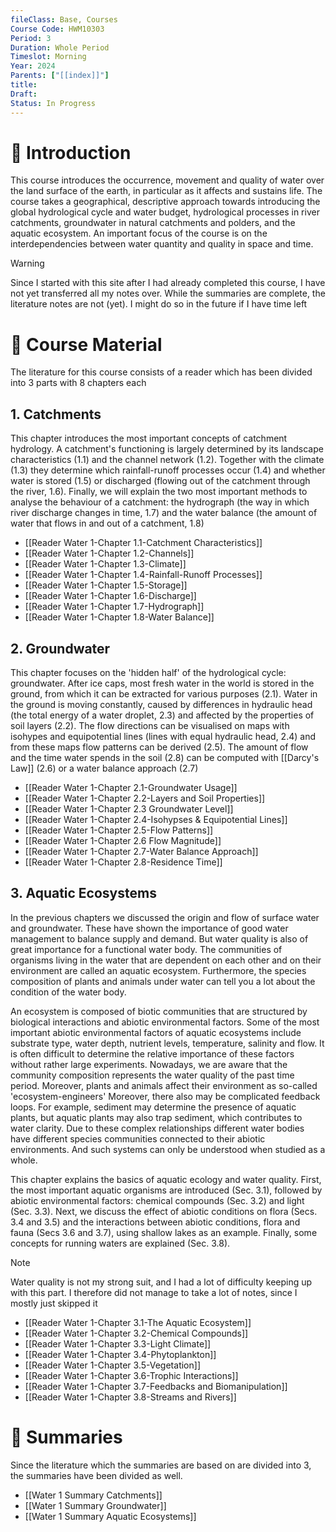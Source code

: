 ```yaml
---
fileClass: Base, Courses
Course Code: HWM10303
Period: 3
Duration: Whole Period
Timeslot: Morning
Year: 2024
Parents: ["[[index]]"]
title: 
Draft: 
Status: In Progress
---
```


# 🔎 Introduction

This course introduces the occurrence, movement and quality of water over the land surface of the earth, in particular as it affects and sustains life. The course takes a geographical, descriptive approach towards introducing the global hydrological cycle and water budget, hydrological processes in river catchments, groundwater in natural catchments and polders, and the aquatic ecosystem. An important focus of the course is on the interdependencies between water quantity and quality in space and time.

>[!Warning]
>Since I started with this site after I had already completed this course, I have not yet transferred all my notes over. While the summaries are complete, the literature notes are not (yet). I might do so in the future if I have time left

# 📖 Course Material
The literature for this course consists of a reader which has been divided into 3 parts with 8 chapters each

## 1. Catchments
This chapter introduces the most important concepts of catchment hydrology. A catchment's functioning is largely determined by its landscape characteristics (1.1) and the channel network (1.2). Together with the climate (1.3) they determine which rainfall-runoff processes occur (1.4) and whether water is stored (1.5) or discharged (flowing out of the catchment through the river, 1.6). Finally, we will explain the two most important methods to analyse the behaviour of a catchment: the hydrograph (the way in which river discharge changes in time, 1.7) and the water balance (the amount of water that flows in and out of a catchment, 1.8)

- [[Reader Water 1-Chapter 1.1-Catchment Characteristics]]
- [[Reader Water 1-Chapter 1.2-Channels]]
- [[Reader Water 1-Chapter 1.3-Climate]]
- [[Reader Water 1-Chapter 1.4-Rainfall-Runoff Processes]]
- [[Reader Water 1-Chapter 1.5-Storage]]
- [[Reader Water 1-Chapter 1.6-Discharge]]
- [[Reader Water 1-Chapter 1.7-Hydrograph]]
- [[Reader Water 1-Chapter 1.8-Water Balance]]

## 2. Groundwater
This chapter focuses on the 'hidden half' of the hydrological cycle: groundwater. After ice caps, most fresh water in the world is stored in the ground, from which it can be extracted for various purposes (2.1). Water in the ground is moving constantly, caused by differences in hydraulic head (the total energy of a water droplet, 2.3) and affected by the properties of soil layers (2.2). The flow directions can be visualised on maps with isohypes and equipotential lines (lines with equal hydraulic head, 2.4) and from these maps flow patterns can be derived (2.5). The amount of flow and the time water spends in the soil (2.8) can be computed with [[Darcy's Law]] (2.6) or a water balance approach (2.7)

- [[Reader Water 1-Chapter 2.1-Groundwater Usage]]
- [[Reader Water 1-Chapter 2.2-Layers and Soil Properties]]
- [[Reader Water 1-Chapter 2.3 Groundwater Level]]
- [[Reader Water 1-Chapter 2.4-Isohypses & Equipotential Lines]]
- [[Reader Water 1-Chapter 2.5-Flow Patterns]]
- [[Reader Water 1-Chapter 2.6 Flow Magnitude]]
- [[Reader Water 1-Chapter 2.7-Water Balance Approach]]
- [[Reader Water 1-Chapter 2.8-Residence Time]]

## 3. Aquatic Ecosystems
In the previous chapters we discussed the origin and flow of surface water and groundwater. These have shown the importance of good water management to balance supply and demand. But water quality is also of great importance for a functional water body. The communities of organisms living in the water that are dependent on each other and on their environment are called an aquatic ecosystem. Furthermore, the species composition of plants and animals under water can tell you a lot about the condition of the water body.

An ecosystem is composed of biotic communities that are structured by biological interactions and abiotic environmental factors. Some of the most important abiotic environmental factors of aquatic ecosystems include substrate type, water depth, nutrient levels, temperature, salinity and flow. It is often difficult to determine the relative importance of these factors without rather large experiments. Nowadays, we are aware that the community composition represents the water quality of the past time period. Moreover, plants and animals affect their environment as so-called 'ecosystem-engineers' Moreover, there also may be complicated feedback loops. For example, sediment may determine the presence of aquatic plants, but aquatic plants may also trap sediment, which contributes to water clarity. Due to these complex relationships different water bodies have different species communities connected to their abiotic environments. And such systems can only be understood when studied as a whole. 

This chapter explains the basics of aquatic ecology and water quality. First, the most important aquatic organisms are introduced (Sec. 3.1), followed by abiotic environmental factors: chemical compounds (Sec. 3.2) and light (Sec. 3.3). Next, we discuss the effect of abiotic conditions on flora (Secs. 3.4 and 3.5) and the interactions between abiotic conditions, flora and fauna (Secs 3.6 and 3.7), using shallow lakes as an example. Finally, some concepts for running waters are explained (Sec. 3.8). 

>[!Note]
>Water quality is not my strong suit, and I had a lot of difficulty keeping up with this part. I therefore did not manage to take a lot of notes, since I mostly just skipped it

- [[Reader Water 1-Chapter 3.1-The Aquatic Ecosystem]]
- [[Reader Water 1-Chapter 3.2-Chemical Compounds]]
- [[Reader Water 1-Chapter 3.3-Light Climate]]
- [[Reader Water 1-Chapter 3.4-Phytoplankton]]
- [[Reader Water 1-Chapter 3.5-Vegetation]]
- [[Reader Water 1-Chapter 3.6-Trophic Interactions]]
- [[Reader Water 1-Chapter 3.7-Feedbacks and Biomanipulation]]
- [[Reader Water 1-Chapter 3.8-Streams and Rivers]]

# 🔗 Summaries
Since the literature which the summaries are based on are divided into 3, the summaries have been divided as well.

- [[Water 1 Summary Catchments]]
- [[Water 1 Summary Groundwater]]
- [[Water 1 Summary Aquatic Ecosystems]]
